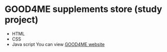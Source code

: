 # GOOD4ME supplements store (study project)
- HTML
- CSS
- Java script
You can view [GOOD4ME website](https://yuriidiachuk.github.io/Good4ME-supplements-store/)
